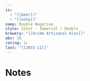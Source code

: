 ```yaml
---
is:
  - "[[beer]]"
  - "[[note]]"
name: Double Negative
style: Stout - Imperial / Double
brewery: "[[Grimm Artisanal Ales]]"
abv: 10
rating: 👍
last: "[[2015-11]]"
---
```

# Notes

